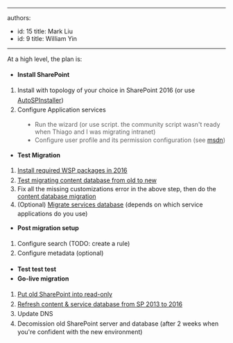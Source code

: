 

---
authors:
  - id: 15
    title: Mark Liu
  - id: 9
    title: William Yin
---




<span class='intro'> <span style="line-height&#58;20.8px;">​​​At a high level, the plan is&#58;</span> </span>

<p></p><p></p><ul><li><span style="line-height&#58;1.6;"><strong>Install </strong></span><span style="line-height&#58;1.6;"><strong>SharePoint&#160;​</strong></span><br></li></ul><ol><li><span style="line-height&#58;1.6;background-color&#58;initial;">I</span><span style="line-height&#58;1.6;background-color&#58;initial;">nstall with topology of your choice in SharePoint 2016 (or use <a href="https&#58;//autospinstaller.codeplex.com/">AutoSPInstaller</a>)</span><br></li><li><span style="line-height&#58;1.6;background-color&#58;initial;">Configure Application services</span><br></li></ol><p></p><p></p><blockquote style="margin&#58;0px 0px 0px 40px;border&#58;none;padding&#58;0px;"><ul><li>Run the wizard (or use script. the community script wasn't ready when Thiago and I was migrating intranet)​</li><li><span style="line-height&#58;1.5em;">Configure user profile and its permission configuration (see <a href="https&#58;//technet.microsoft.com/en-us/library/ee721052.aspx">msdn</a>​)​</span></li></ul></blockquote><div><div><ul><li><span style="line-height&#58;1.5em;"><strong>Test Migration</strong></span><br></li></ul></div><ol><li><span style="line-height&#58;1.6;"><a href="/_layouts/15/FIXUPREDIRECT.ASPX?WebId=3dfc0e07-e23a-4cbb-aac2-e778b71166a2&amp;TermSetId=07da3ddf-0924-4cd2-a6d4-a4809ae20160&amp;TermId=50de290c-7bc6-4e9b-a784-e91367f2031d">Install required WSP packages in 2016</a></span><br></li><li><span style="line-height&#58;1.6;"><a href="/_layouts/15/FIXUPREDIRECT.ASPX?WebId=3dfc0e07-e23a-4cbb-aac2-e778b71166a2&amp;TermSetId=07da3ddf-0924-4cd2-a6d4-a4809ae20160&amp;TermId=352a79b1-165c-411f-b3cd-0328c8a7b618">Test migrating&#160;content database from old to new</a>​</span></li><li>Fix all the missing customizations error in the above step, then do the <a href="https&#58;//technet.microsoft.com/en-us/library/ff607581%28v=office.16%29.aspx">content database migration</a></li><li><span style="line-height&#58;1.6;">(</span><span style="line-height&#58;1.6;">Optional) <a href="/_layouts/15/FIXUPREDIRECT.ASPX?WebId=3dfc0e07-e23a-4cbb-aac2-e778b71166a2&amp;TermSetId=07da3ddf-0924-4cd2-a6d4-a4809ae20160&amp;TermId=65a88cf2-5b8e-4b13-a3e7-4e7c94ab7ea0">Migrate services database</a>&#160;(depends on which service applications do you use)</span><br></li></ol><ul><li><span style="line-height&#58;1.6;"><strong>Post migration setup</strong></span><br></li></ul><ol><li><span style="line-height&#58;1.6;">Configure search (TODO&#58; create a rule)</span><br></li><li><span style="line-height&#58;1.6;">Configure metadata (optional)</span><br></li></ol><ul><li><span style="line-height&#58;1.6;"><strong>Test test </strong></span><span style="line-height&#58;1.6;"><strong></strong></span><span style="line-height&#58;1.6;"><strong></strong></span><span style="line-height&#58;1.6;"><strong></strong></span><span style="line-height&#58;1.6;"><strong></strong></span><span style="line-height&#58;1.6;"><strong></strong></span><span style="line-height&#58;1.6;"><strong>tes</strong></span><span style="line-height&#58;1.6;"><strong>t</strong></span><br></li><li><span style="line-height&#58;1.6;"><strong>Go-live migration</strong></span><br></li></ul><ol><li><span style="line-height&#58;1.6;"><a href="/_layouts/15/FIXUPREDIRECT.ASPX?WebId=3dfc0e07-e23a-4cbb-aac2-e778b71166a2&amp;TermSetId=07da3ddf-0924-4cd2-a6d4-a4809ae20160&amp;TermId=0ae3a717-ad22-4d2e-bd7c-a5f058393087">Put old SharePoint into read-only</a></span><br></li><li><span style="line-height&#58;1.6;"><a href="https&#58;//technet.microsoft.com/en-us/library/ff607581%28v=office.16%29.aspx">Refresh content &amp; service database from SP 2013 to 2016</a></span><br></li><li><span style="line-height&#58;1.6;">Update DNS</span><br></li><li><span style="line-height&#58;1.5em;">Decomission old SharePoint server and</span><span style="line-height&#58;1.5em;"> database (after 2 weeks when you're confident with the new environment)</span></li></ol><br><p><br></p></div>


